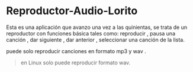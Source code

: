 # Reproductor-Audio-Lorito

Esta es una aplicación que avanzo una vez a las quinientas, se trata de un reproductor con funciones básica tales como: 
reproducir , pausa una canción , dar siguiente , dar anterior , seleccionar una canción de la lista. 

puede solo reproducir canciones en formato mp3 y wav .

>en Linux solo puede reproducir formato wav.

